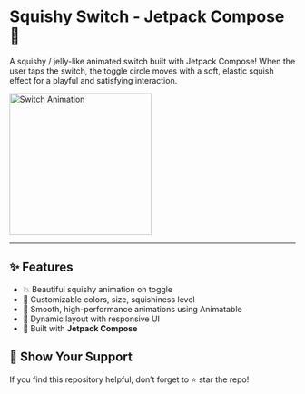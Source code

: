 # Squishy Switch - Jetpack Compose 🍬

A squishy / jelly-like animated switch built with Jetpack Compose!
When the user taps the switch, the toggle circle moves with a soft, elastic squish effect for a playful and satisfying interaction.

<img src="https://github.com/user-attachments/assets/59a15777-2299-46a2-900d-7e6f0f6f525b" alt="Switch Animation" width="250">

---

## ✨ Features

- 💥 Beautiful squishy animation on toggle
- 🎨 Customizable colors, size, squishiness level
- 🧩 Smooth, high-performance animations using Animatable
- 📱 Dynamic layout with responsive UI
- 🧰 Built with **Jetpack Compose**

## 🌟 Show Your Support

If you find this repository helpful, don’t forget to ⭐ star the repo!












